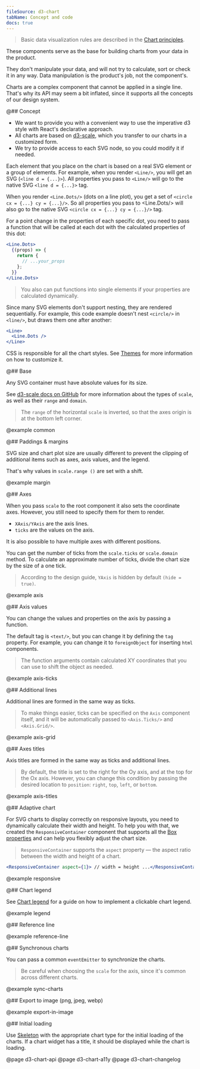 ```yaml
---
fileSource: d3-chart
tabName: Concept and code
docs: true
---
```


> Basic data visualization rules are described in the [Chart principles](/data-display/d3-chart).

These components serve as the base for building charts from your data in the product.

They don't manipulate your data, and will not try to calculate, sort or check it in any way. Data manipulation is the product's job, not the component's.

Charts are a complex component that cannot be applied in a single line. That's why its API may seem a bit inflated, since it supports all the concepts of our design system.

@## Concept

- We want to provide you with a convenient way to use the imperative d3 style with React's declarative approach.
- All charts are based on [d3-scale](https://github.com/d3/d3-scale), which you transfer to our charts in a customized form.
- We try to provide access to each SVG node, so you could modify it if needed.

Each element that you place on the chart is based on a real SVG element or a group of elements. For example, when you render `<Line/>`, you will get an SVG (`<line d = {...}>`). All properties you pass to `<Line/>` will go to the native SVG `<line d = {...}>` tag.

When you render `<Line.Dots/>` (dots on a line plot), you get a set of `<circle cx = {...} cy = {...}/>`. So all properties you pass to <Line.Dots/> will also go to the native SVG `<circle cx = {...} cy = {...}/>` tag.

For a point change in the properties of each specific dot, you need to pass a function that will be called at each dot with the calculated properties of this dot:

```jsx
<Line.Dots>
  {(props) => {
    return {
      // ...your_props
    };
  }}
</Line.Dots>
```

> You also can put functions into single elements if your properties are calculated dynamically.

Since many SVG elements don't support nesting, they are rendered sequentially. For example, this code example doesn't nest `<circle/>` in `<line/>`, but draws them one after another:

```jsx
<Line>
  <Line.Dots />
</Line>
```

CSS is responsible for all the chart styles. See [Themes](/style/design-tokens/#themes) for more information on how to customize it.

@## Base

Any SVG container must have absolute values for its size.

See [d3-scale docs on GitHub](https://github.com/d3/d3-scale) for more information about the types of `scale`, as well as their `range` and `domain`.

> The `range` of the horizontal `scale` is inverted, so that the axes origin is at the bottom left corner.

@example common

@## Paddings & margins

SVG size and chart plot size are usually different to prevent the clipping of additional items such as axes, axis values, and the legend.

That's why values in `scale.range ()` are set with a shift.

@example margin

@## Axes

When you pass `scale` to the root component it also sets the coordinate axes. However, you still need to specify them for them to render.

- `XAxis/YAxis` are the axis lines.
- `ticks` are the values on the axis.

It is also possible to have multiple axes with different positions.

You can get the number of ticks from the `scale.ticks` or `scale.domain` method. To calculate an approximate number of ticks, divide the chart size by the size of a one tick.

> According to the design guide, `YAxis` is hidden by default `(hide = true)`.

@example axis

@## Axis values

You can change the values and properties on the axis by passing a function.

The default tag is `<text/>`, but you can change it by defining the `tag` property. For example, you can change it to `foreignObject` for inserting `html` components.

> The function arguments contain calculated XY coordinates that you can use to shift the object as needed.

@example axis-ticks

@## Additional lines

Additional lines are formed in the same way as ticks.

> To make things easier, ticks can be specified on the `Axis` component itself, and it will be automatically passed to `<Axis.Ticks/>` and `<Axis.Grid/>`.

@example axis-grid

@## Axes titles

Axis titles are formed in the same way as ticks and additional lines.

> By default, the title is set to the right for the Oy axis, and at the top for the Ox axis. However, you can change this condition by passing the desired location to `position`: `right`, `top`, `left`, or `bottom`.

@example axis-titles

@## Adaptive chart

For SVG charts to display correctly on responsive layouts, you need to dynamically calculate their width and height. To help you with that, we created the `ResponsiveContainer` component that supports all the [Box properties](/layout/box-system/box-api) and can help you flexibly adjust the chart size.

> `ResponsiveContainer` supports the `aspect` property — the aspect ratio between the width and height of a chart.

```jsx
<ResponsiveContainer aspect={1}> // width = height ...</ResponsiveContainer>
```

@example responsive

@## Chart legend

See [Chart legend](/data-display/chart-legend/) for a guide on how to implement a clickable chart legend.

@example legend

@## Reference line

@example reference-line

@## Synchronous charts

You can pass a common `eventEmitter` to synchronize the charts.

> Be careful when choosing the `scale` for the axis, since it's common across different charts.

@example sync-charts

@## Export to image (png, jpeg, webp)

@example export-in-image

@## Initial loading

Use [Skeleton](/components/skeleton/) with the appropriate chart type for the initial loading of the charts. If a chart widget has a title, it should be displayed while the chart is loading.

@page d3-chart-api
@page d3-chart-a11y
@page d3-chart-changelog
